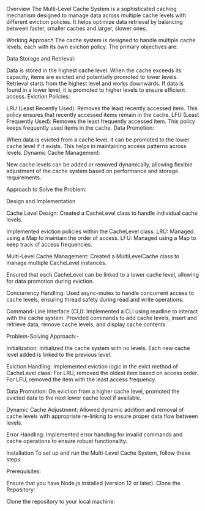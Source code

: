 Overview
The Multi-Level Cache System is a sophisticated caching mechanism designed to manage data across multiple cache levels with different eviction policies. It helps optimize data retrieval by balancing between faster, smaller caches and larger, slower ones.

Working Approach
The cache system is designed to handle multiple cache levels, each with its own eviction policy. The primary objectives are:

Data Storage and Retrieval:

Data is stored in the highest cache level. When the cache exceeds its capacity, items are evicted and potentially promoted to lower levels.
Retrieval starts from the highest level and works downwards. If data is found in a lower level, it is promoted to higher levels to ensure efficient access.
Eviction Policies:

LRU (Least Recently Used): Removes the least recently accessed item. This policy ensures that recently accessed items remain in the cache.
LFU (Least Frequently Used): Removes the least frequently accessed item. This policy keeps frequently used items in the cache.
Data Promotion:

When data is evicted from a cache level, it can be promoted to the lower cache level if it exists. This helps in maintaining access patterns across levels.
Dynamic Cache Management:

New cache levels can be added or removed dynamically, allowing flexible adjustment of the cache system based on performance and storage requirements.

Approach to Solve the Problem:

Design and Implementation

Cache Level Design:
Created a CacheLevel class to handle individual cache levels.

Implemented eviction policies within the CacheLevel class:
LRU: Managed using a Map to maintain the order of access.
LFU: Managed using a Map to keep track of access frequencies.

Multi-Level Cache Management:
Created a MultiLevelCache class to manage multiple CacheLevel instances.

Ensured that each CacheLevel can be linked to a lower cache level, allowing for data promotion during eviction.

Concurrency Handling:
Used async-mutex to handle concurrent access to cache levels, ensuring thread safety during read and write operations.

Command-Line Interface (CLI):
Implemented a CLI using readline to interact with the cache system.
Provided commands to add cache levels, insert and retrieve data, remove cache levels, and display cache contents.

Problem-Solving Approach:-

Initialization:
Initialized the cache system with no levels. Each new cache level added is linked to the previous level.

Eviction Handling:
Implemented eviction logic in the evict method of CacheLevel class:
For LRU, removed the oldest item based on access order.
For LFU, removed the item with the least access frequency.

Data Promotion:
On eviction from a higher cache level, promoted the evicted data to the next lower cache level if available.

Dynamic Cache Adjustment:
Allowed dynamic addition and removal of cache levels with appropriate re-linking to ensure proper data flow between levels.

Error Handling:
Implemented error handling for invalid commands and cache operations to ensure robust functionality.

Installation
To set up and run the Multi-Level Cache System, follow these steps:

Prerequisites:

Ensure that you have Node.js installed (version 12 or later).
Clone the Repository:

Clone the repository to your local machine:
